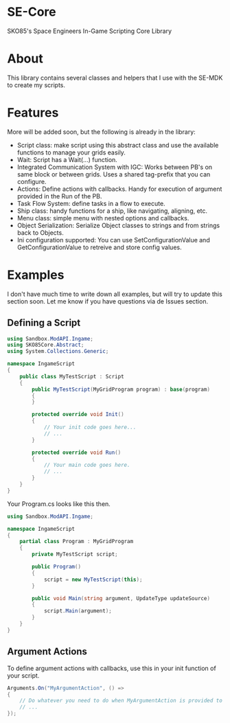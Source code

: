 # SE-Core
SKO85's Space Engineers In-Game Scripting Core Library

# About
This library contains several classes and helpers that I use with the SE-MDK to create my scripts.

# Features
More will be added soon, but the following is already in the library:
- Script class: make script using this abstract class and use the available functions to manage your grids easily.
- Wait: Script has  a Wait(...) function.
- Integrated Communication System with IGC: Works between PB's on same block or between grids. Uses a shared tag-prefix that you can configure.
- Actions: Define actions with callbacks. Handy for execution of argument provided in the Run of the PB.
- Task Flow System: define tasks in a flow to execute.
- Ship class: handy functions for a ship, like navigating, aligning, etc.
- Menu class: simple menu with nested options and callbacks.
- Object Serialization: Serialize Object classes to strings and from strings back to Objects.
- Ini configuration supported: You can use SetConfigurationValue and GetConfigurationValue to retreive and store config values.


# Examples
I don't have much time to write down all examples, but will try to update this section soon. Let me know if you have questions via de Issues section.

## Defining a Script
```cs
using Sandbox.ModAPI.Ingame;
using SKO85Core.Abstract;
using System.Collections.Generic;

namespace IngameScript
{
    public class MyTestScript : Script
    {
        public MyTestScript(MyGridProgram program) : base(program)
        {
        }

        protected override void Init()
        {
            // Your init code goes here...
            // ...
        }

        protected override void Run()
        {
            // Your main code goes here.
            // ...
        }
    }
}
```

Your Program.cs looks like this then.

```cs
using Sandbox.ModAPI.Ingame;

namespace IngameScript
{
    partial class Program : MyGridProgram
    {
        private MyTestScript script;

        public Program()
        {
            script = new MyTestScript(this);
        }

        public void Main(string argument, UpdateType updateSource)
        {
            script.Main(argument);
        }
    }
}
```

## Argument Actions
To define argument actions with callbacks, use this in your init function of your script.

```cs
Arguments.On("MyArgumentAction", () =>
{
    // Do whatever you need to do when MyArgumentAction is provided to the Run.
    // ...
});
```

